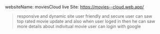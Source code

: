 websiteName: moviesCloud
live Site: https://movies--cloud.web.app/
>responsive and dynamic site
>user friendly and secure
>user can saw top rated movie update
>and also when user loged in then he can saw more details about indivitual movie
>user can login  with google 
